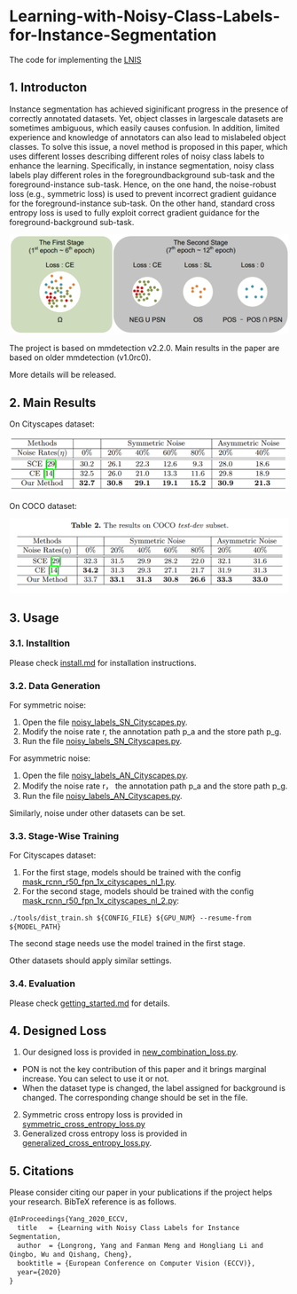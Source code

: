 # Learning-with-Noisy-Class-Labels-for-Instance-Segmentation
The code for implementing the [LNIS](https://www.ecva.net/papers/eccv_2020/papers_ECCV/papers/123590035.pdf)

## 1. Introducton

Instance segmentation has achieved siginificant progress in the presence of correctly annotated datasets. Yet, object classes in largescale datasets are sometimes ambiguous, which easily causes confusion. In addition, limited experience and knowledge of annotators can also lead to mislabeled object classes. To solve this issue, a novel method is proposed in this paper, which uses different losses describing different roles of noisy class labels to enhance the learning. Specifically, in instance segmentation, noisy class labels play different roles in the foregroundbackground sub-task and the foreground-instance sub-task. Hence, on the one hand, the noise-robust loss (e.g., symmetric loss) is used to prevent incorrect gradient guidance for the foreground-instance sub-task. On the other hand, standard cross entropy loss is used to fully exploit correct gradient guidance for the foreground-background sub-task.

![Overview](Illustration/Overview.png)

The project is based on mmdetection v2.2.0. Main results in the paper are based on older mmdetection (v1.0rc0).

More details will be released.

## 2. Main Results

On Cityscapes dataset:

![Cityscapes](Illustration/Cityscapes.png)

On COCO dataset:

![COCO](Illustration/COCO.png)

## 3. Usage
### 3.1. Installtion

  Please check [install.md](docs/install.md) for installation instructions.

### 3.2. Data Generation

  For symmetric noise:
  1. Open the file [noisy_labels_SN_Cityscapes.py](https://github.com/longrongyang/LNCIS/blob/master/noisy_labels_SN_cityscapes.py).
  2. Modify the noise rate r, the annotation path p_a and the store path p_g.
  3. Run the file [noisy_labels_SN_Cityscapes.py](https://github.com/longrongyang/LNCIS/blob/master/noisy_labels_SN_cityscapes.py).
  
  For asymmetric noise:
  1. Open the file [noisy_labels_AN_Cityscapes.py](https://github.com/longrongyang/LNCIS/blob/master/noisy_labels_AN_Cityscapes.py).
  2. Modify the noise rate r， the annotation path p_a and the store path p_g.
  3. Run the file [noisy_labels_AN_Cityscapes.py](https://github.com/longrongyang/LNCIS/blob/master/noisy_labels_AN_Cityscapes.py).
  
  Similarly, noise under other datasets can be set.

### 3.3. Stage-Wise Training

  For Cityscapes dataset:
  1. For the first stage, models should be trained with the config [mask_rcnn_r50_fpn_1x_cityscapes_nl_1.py](/configs/cityscapes/mask_rcnn_r50_fpn_1x_cityscapes_nl_1.py).
  2. For the second stage, models should be trained with the config [mask_rcnn_r50_fpn_1x_cityscapes_nl_2.py](/configs/cityscapes/mask_rcnn_r50_fpn_1x_cityscapes_nl_2.py):
  ```shell
  ./tools/dist_train.sh ${CONFIG_FILE} ${GPU_NUM} --resume-from ${MODEL_PATH}
  ```
  The second stage needs use the model trained in the first stage.
  
  Other datasets should apply similar settings.

### 3.4. Evaluation
  
  Please check [getting_started.md](docs/getting_started.md) for details.

## 4. Designed Loss

  1. Our designed loss is provided in [new_combination_loss.py](/mmdet/models/losses/new_combination_loss.py). 
  - PON is not the key contribution of this paper and it brings marginal increase. You can select to use it or not.
  - When the dataset type is changed, the label assigned for background is changed. The corresponding change should be set in the file.
  2. Symmetric cross entropy loss is provided in [symmetric_cross_entropy_loss.py](/mmdet/models/losses/symmetric_cross_entropy_loss.py) 
  3. Generalized cross entropy loss is provided in [generalized_cross_entropy_loss.py](/mmdet/models/losses/generalized_cross_entropy_loss.py).
  
## 5. Citations
Please consider citing our paper in your publications if the project helps your research. BibTeX reference is as follows.

```
@InProceedings{Yang_2020_ECCV,
  title   = {Learning with Noisy Class Labels for Instance Segmentation,
  author  = {Longrong, Yang and Fanman Meng and Hongliang Li and Qingbo, Wu and Qishang, Cheng},
  booktitle = {European Conference on Computer Vision (ECCV)},
  year={2020}
}
```
